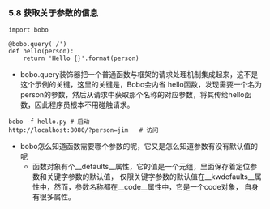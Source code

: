 ### 5.8 获取关于参数的信息```import bobo@bobo.query('/')def hello(person):    return 'Hello {}'.format(person)```* bobo.query装饰器把一个普通函数与框架的请求处理机制集成起来，这不是这个示例的关键，这里的关键是，Bobo会内省hello函数，发现需要一个名为person的参数，然后从请求中获取那个名称的对应参数，将其传给hello函数，因此程序员根本不用碰触请求。```bobo -f hello.py # 启动http://localhost:8080/?person=jim   # 访问```* bobo怎么知道函数需要哪个参数的呢，它又是怎么知道参数有没有默认值的呢    * 函数对象有个__defaults__属性，它的值是一个元组，里面保存着定位参数和关键字参数的默认值，    仅限关键字参数的默认值在__kwdefaults__属性中，然而，参数名称都在__code__属性中，它是一个code对象，    自身有很多属性。